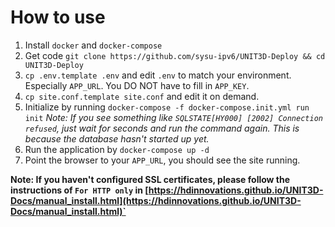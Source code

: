 # How to use

1. Install `docker` and `docker-compose`
2. Get code `git clone https://github.com/sysu-ipv6/UNIT3D-Deploy && cd UNIT3D-Deploy`
3. `cp .env.template .env` and edit `.env` to match your environment. Especially `APP_URL`. You DO NOT have to fill in `APP_KEY`.
4. `cp site.conf.template site.conf` and edit it on demand.
5. Initialize by running `docker-compose -f docker-compose.init.yml run init`
   *Note: If you see something like `SQLSTATE[HY000] [2002] Connection refused`, just wait for seconds and run the command again. This is because the database hasn't started up yet.*
6. Run the application by `docker-compose up -d`
7. Point the browser to your `APP_URL`, you should see the site running.

**Note: If you haven't configured SSL certificates, please follow the instructions of `For HTTP only` in [https://hdinnovations.github.io/UNIT3D-Docs/manual_install.html](https://hdinnovations.github.io/UNIT3D-Docs/manual_install.html)`**
